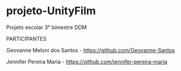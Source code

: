 # projeto-UnityFilm
Projeto escolar 3° bimestre DDM

PARTICIPANTES

Geovanne Meloni dos Santos  - https://github.com/Geovanne-Santos


Jennifer Pereira Maria      - https://github.com/jennifer-pereira-maria
